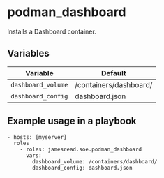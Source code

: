 # podman_dashboard

Installs a Dashboard container.
## Variables
| Variable | Default |
|----------|---------|
| `dashboard_volume` | /containers/dashboard/ |
| `dashboard_config` | dashboard.json |


## Example usage in a playbook

```
- hosts: [myserver]
  roles
    - roles: jamesread.soe.podman_dashboard
      vars:
        dashboard_volume: /containers/dashboard/
        dashboard_config: dashboard.json
```
